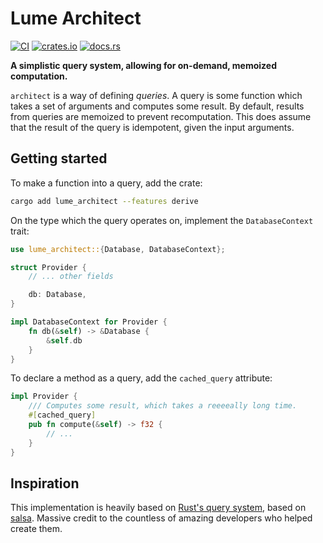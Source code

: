 # Lume Architect

[![CI](https://img.shields.io/github/actions/workflow/status/lume-lang/architect/build?style=for-the-badge)](https://github.com/lume-lang/architect/actions)
[![crates.io](https://img.shields.io/crates/v/lume_architect?style=for-the-badge&label=crates.io)](https://crates.io/crates/lume_architect)
[![docs.rs](https://img.shields.io/docsrs/lume_architect?style=for-the-badge&label=docs.rs)](https://docs.rs/lume_architect)

**A simplistic query system, allowing for on-demand, memoized computation.**

`architect` is a way of defining *queries*. A query is some function which takes a set of arguments and computes some result. By default, results from queries are memoized to prevent recomputation. This does assume that the result of the query is idempotent, given the input arguments.

## Getting started

To make a function into a query, add the crate:
```sh
cargo add lume_architect --features derive
```

On the type which the query operates on, implement the `DatabaseContext` trait:
```rs
use lume_architect::{Database, DatabaseContext};

struct Provider {
    // ... other fields

    db: Database,
}

impl DatabaseContext for Provider {
    fn db(&self) -> &Database {
        &self.db
    }
}
```

To declare a method as a query, add the `cached_query` attribute:
```rs
impl Provider {
    /// Computes some result, which takes a reeeeally long time.
    #[cached_query]
    pub fn compute(&self) -> f32 {
        // ...
    }
}
```

## Inspiration

This implementation is heavily based on [Rust's query system](https://rustc-dev-guide.rust-lang.org/query.html), based on [salsa](https://github.com/salsa-rs/salsa). Massive credit to the countless of amazing developers who helped create them.
